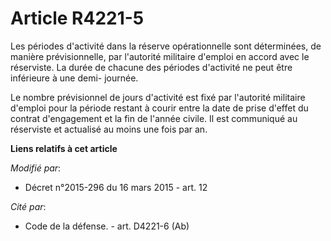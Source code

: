 # Article R4221-5

Les périodes d'activité dans la réserve opérationnelle sont déterminées, de manière prévisionnelle, par l'autorité militaire
d'emploi en accord avec le réserviste. La durée de chacune des périodes d'activité ne peut être inférieure à une demi-
journée. 

Le nombre prévisionnel de jours d'activité est fixé par l'autorité militaire d'emploi pour la période restant à courir entre
la date de prise d'effet du contrat d'engagement et la fin de l'année civile. Il est communiqué au réserviste et actualisé au
moins une fois par an.

**Liens relatifs à cet article**

_Modifié par_:

  - Décret n°2015-296 du 16 mars 2015 - art. 12

_Cité par_:

  - Code de la défense. - art. D4221-6 (Ab)
